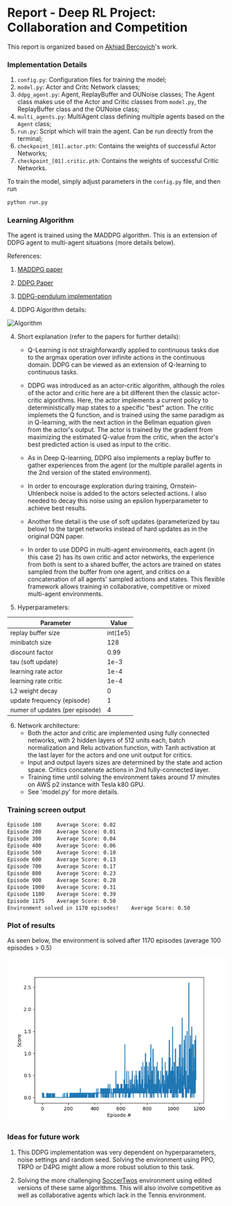 [//]: # (Image References)

[image1]: https://user-images.githubusercontent.com/15965062/47237461-d2a90b00-d3e7-11e8-96a0-f0c9a0b7ad1d.png "Algorithm"
[image2]: https://raw.githubusercontent.com/lutaodai/DRL-Tennis-Collaboration/master/score.png "Plot of Rewards"

# Report - Deep RL Project: Collaboration and Competition

This report is organized based on [Akhiad Bercovich](https://github.com/akhiadber/DeepRL-Tennis-Collab/blob/master/REPORT.md)'s work.

### Implementation Details

1. `config.py`: Configuration files for training the model;
1. `model.py`: Actor and Critc Network classes;
1. `ddpg_agent.py`: Agent, ReplayBuffer and OUNoise classes; The Agent class makes use of the Actor and Critic classes from `model.py`, the ReplayBuffer class and the OUNoise class;
1. `multi_agents.py`: MultiAgent class defining multiple agents based on the `Agent` class;
1. `run.py`: Script which will train the agent. Can be run directly from the terminal;
1. `checkpoint_[01].actor.pth`: Contains the weights of successful Actor Networks;
1. `checkpoint_[01].critic.pth`: Contains the weights of successful Critic Networks.

To train the model, simply adjust parameters in the `config.py` file, and then run
```bash
python run.py
```

### Learning Algorithm

The agent is trained using the MADDPG algorithm. This is an extension of DDPG agent to multi-agent situations (more details below). 

References:
1. [MADDPG paper](https://arxiv.org/abs/1706.02275)

2. [DDPG Paper](https://arxiv.org/pdf/1509.02971.pdf)

3. [DDPG-pendulum implementation](https://github.com/udacity/deep-reinforcement-learning/tree/master/ddpg-pendulum)

4. DDPG Algorithm details: 

![Algorithm][image1]


4. Short explanation (refer to the papers for further details):
    - Q-Learning is not straighforwardly applied to continuous tasks due to the argmax operation over infinite actions in the continuous domain. DDPG can be viewed as an extension of Q-learning to continuous tasks.

    - DDPG was introduced as an actor-critic algorithm, although the roles of the actor and critic here are a bit different then the classic actor-critic algorithms. Here, the actor implements a current policy to deterministically map states to a specific "best" action. The critic implemets the Q function, and is trained using the same paradigm as in Q-learning, with the next action in the Bellman equation given from the actor's output. The actor is trained by the gradient from maximizing the estimated Q-value from the critic, when the actor's best predicted action is used as input to the critic.
    
    - As in Deep Q-learning, DDPG also implements a replay buffer to gather experiences from the agent (or the multiple parallel agents in the 2nd version of the stated environment). 
    
    - In order to encourage exploration during training, Ornstein-Uhlenbeck noise is added to the actors selected actions. I also needed to decay this noise using an epsilon hyperparameter to achieve best results.
    
    - Another fine detail is the use of soft updates (parameterized by tau below) to the target networks instead of hard updates as in the original DQN paper.
    
    - In order to use DDPG in multi-agent environments, each agent (in this case 2) has its own critic and actor networks, the experience from both is sent to a shared buffer, the actors are trained on states sampled from the buffer from one agent, and critics on a concatenation of all agents' sampled actions and states. This flexible framework allows training in collaborative, competitive or mixed multi-agent environments.
    
6. Hyperparameters:

Parameter | Value
--- | ---
replay buffer size | int(1e5)
minibatch size | 128
discount factor | 0.99  
tau (soft update) | 1e-3
learning rate actor | 1e-4
learning rate critic | 1e-4
L2 weight decay | 0
update frequency (episode) | 1
numer of updates (per episode) | 4

6. Network architecture:
    - Both the actor and critic are implemented using fully connected networks, with 2 hidden layers of 512 units each, batch normalization and Relu activation function, with Tanh activation at the last layer for the actors and one unit output for critics.
    - Input and output layers sizes are determined by the state and action space. Critics concatenate actions in 2nd fully-connected layer.
    - Training time until solving the environment takes around 17 minutes on AWS p2 instance with Tesla k80 GPU.
    - See 'model.py' for more details.
    
### Training screen output
```
Episode 100     Average Score: 0.02
Episode 200     Average Score: 0.01
Episode 300     Average Score: 0.04
Episode 400     Average Score: 0.06
Episode 500     Average Score: 0.10
Episode 600     Average Score: 0.13
Episode 700     Average Score: 0.17
Episode 800     Average Score: 0.23
Episode 900     Average Score: 0.28
Episode 1000    Average Score: 0.31
Episode 1100    Average Score: 0.39
Episode 1175    Average Score: 0.50
Environment solved in 1170 episodes!    Average Score: 0.50  
```

### Plot of results

As seen below, the environment is solved after 1170 episodes (average 100 episodes > 0.5)

![Plot of Rewards][image2]

###  Ideas for future work

1. This DDPG implementation was very dependent on hyperparameters, noise settings and random seed. Solving the environment using PPO, TRPO or D4PG might allow a more robust solution to this task.

2. Solving the more challenging [SoccerTwos](https://github.com/Unity-Technologies/ml-agents/blob/master/docs/Learning-Environment-Examples.md#soccer-twos) environment using edited versions of these same algorithms. This will also involve competitive as well as collaborative agents which lack in the Tennis environment.
